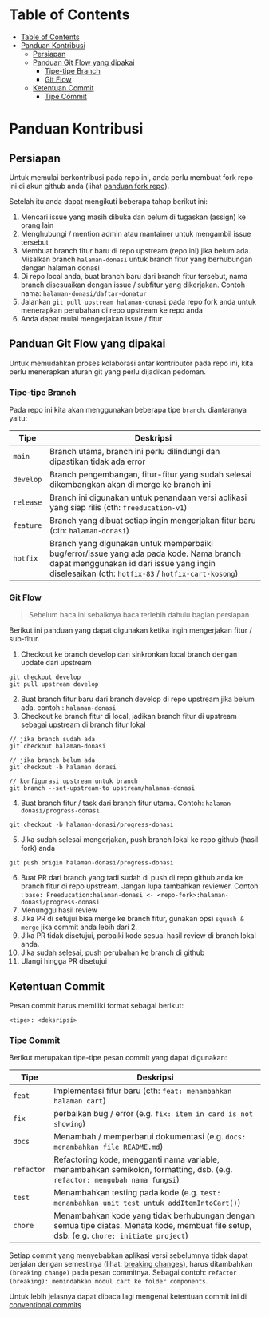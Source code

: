 # Table of Contents

- [Table of Contents](#table-of-contents)
- [Panduan Kontribusi](#panduan-kontribusi)
  - [Persiapan](#persiapan)
  - [Panduan Git Flow yang dipakai](#panduan-git-flow-yang-dipakai)
    - [Tipe-tipe Branch](#tipe-tipe-branch)
    - [Git Flow](#git-flow)
  - [Ketentuan Commit](#ketentuan-commit)
    - [Tipe Commit](#tipe-commit)

# Panduan Kontribusi

## Persiapan

Untuk memulai berkontribusi pada repo ini, anda perlu membuat fork repo ini di akun github anda (lihat [panduan fork repo](https://zea.silvrback.com/cara-berkontribusi-coding-di-github)).

Setelah itu anda dapat mengikuti beberapa tahap berikut ini:

1. Mencari issue yang masih dibuka dan belum di tugaskan (assign) ke orang lain
2. Menghubungi / mention admin atau mantainer untuk mengambil issue tersebut
3. Membuat branch fitur baru di repo upstream (repo ini) jika belum ada. Misalkan branch `halaman-donasi` untuk branch fitur yang berhubungan dengan halaman donasi
4. Di repo local anda, buat branch baru dari branch fitur tersebut, nama branch disesuaikan dengan issue / subfitur yang dikerjakan. Contoh nama: `halaman-donasi/daftar-donatur`
5. Jalankan `git pull upstream halaman-donasi` pada repo fork anda untuk menerapkan perubahan di repo upstream ke repo anda
6. Anda dapat mulai mengerjakan issue / fitur

## Panduan Git Flow yang dipakai

Untuk memudahkan proses kolaborasi antar kontributor pada repo ini, kita perlu menerapkan aturan git yang perlu dijadikan pedoman.

### Tipe-tipe Branch

Pada repo ini kita akan menggunakan beberapa tipe `branch`. diantaranya yaitu:

| Tipe      | Deskripsi                                                                                                                                                                                 |
| --------- | ----------------------------------------------------------------------------------------------------------------------------------------------------------------------------------------- |
| `main`    | Branch utama, branch ini perlu dilindungi dan dipastikan tidak ada error                                                                                                                  |
| `develop` | Branch pengembangan, fitur-fitur yang sudah selesai dikembangkan akan di merge ke branch ini                                                                                              |
| `release` | Branch ini digunakan untuk penandaan versi aplikasi yang siap rilis (cth: `freeducation-v1`)                                                                                              |
| `feature` | Branch yang dibuat setiap ingin mengerjakan fitur baru (cth: `halaman-donasi`)                                                                                                            |
| `hotfix`  | Branch yang digunakan untuk memperbaiki bug/error/issue yang ada pada kode. Nama branch dapat menggunakan id dari issue yang ingin diselesaikan (cth: `hotfix-83` / `hotfix-cart-kosong`) |

### Git Flow

> Sebelum baca ini sebaiknya baca terlebih dahulu bagian persiapan

Berikut ini panduan yang dapat digunakan ketika ingin mengerjakan fitur / sub-fitur.

1. Checkout ke branch develop dan sinkronkan local branch dengan update dari upstream

```
git checkout develop
git pull upstream develop
```

2. Buat branch fitur baru dari branch develop di repo upstream jika belum ada. contoh : `halaman-donasi`
3. Checkout ke branch fitur di local, jadikan branch fitur di upstream sebagai upstream di branch fitur lokal

```
// jika branch sudah ada
git checkout halaman-donasi

// jika branch belum ada
git checkout -b halaman donasi

// konfigurasi upstream untuk branch
git branch --set-upstream-to upstream/halaman-donasi
```

4. Buat branch fitur / task dari branch fitur utama. Contoh: `halaman-donasi/progress-donasi`

```
git checkout -b halaman-donasi/progress-donasi
```

5. Jika sudah selesai mengerjakan, push branch lokal ke repo github (hasil fork) anda

```
git push origin halaman-donasi/progress-donasi
```

6. Buat PR dari branch yang tadi sudah di push di repo github anda ke branch fitur di repo upstream. Jangan lupa tambahkan reviewer. Contoh : `base: Freeducation:halaman-donasi <- <repo-fork>:halaman-donasi/progress-donasi`
7. Menunggu hasil review
8. Jika PR di setujui bisa merge ke branch fitur, gunakan opsi `squash & merge` jika commit anda lebih dari 2.
9. Jika PR tidak disetujui, perbaiki kode sesuai hasil review di branch lokal anda.
10. Jika sudah selesai, push perubahan ke branch di github
11. Ulangi hingga PR disetujui

## Ketentuan Commit

Pesan commit harus memiliki format sebagai berikut:

```
<tipe>: <deksripsi>
```

### Tipe Commit

Berikut merupakan tipe-tipe pesan commit yang dapat digunakan:

| Tipe       | Deskripsi                                                                                                                                |
| ---------- | ---------------------------------------------------------------------------------------------------------------------------------------- |
| `feat`     | Implementasi fitur baru (cth: `feat: menambahkan halaman cart`)                                                                          |
| `fix`      | perbaikan bug / error (e.g. `fix: item in card is not showing`)                                                                          |
| `docs`     | Menambah / memperbarui dokumentasi (e.g. `docs: menambahkan file README.md`)                                                             |
| `refactor` | Refactoring kode, mengganti nama variable, menambahkan semikolon, formatting, dsb. (e.g. `refactor: mengubah nama fungsi`)               |
| `test`     | Menambahkan testing pada kode (e.g. `test: menambahkan unit test untuk addItemIntoCart()`)                                               |
| `chore`    | Menambahkan kode yang tidak berhubungan dengan semua tipe diatas. Menata kode, membuat file setup, dsb. (e.g. `chore: initiate project`) |

Setiap commit yang menyebabkan aplikasi versi sebelumnya tidak dapat berjalan dengan semestinya (lihat: [breaking changes](https://nordicapis.com/what-are-breaking-changes-and-how-do-you-avoid-them/)), harus ditambahkan `(breaking change)` pada pesan commitnya. Sebagai contoh: `refactor (breaking): memindahkan modul cart ke folder components`.

Untuk lebih jelasnya dapat dibaca lagi mengenai ketentuan commit ini di [conventional commits](https://www.conventionalcommits.org/en/v1.0.0/)
